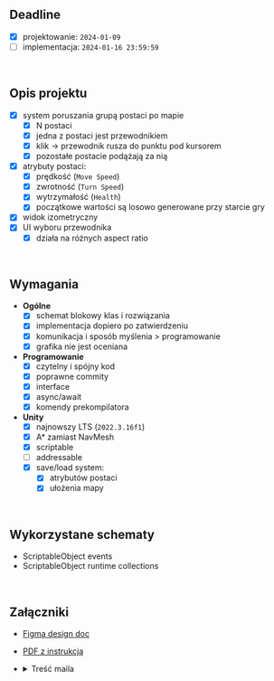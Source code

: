 ## Deadline
- [x] projektowanie: `2024-01-09`
- [ ] implementacja: `2024-01-16 23:59:59`

</br>

## Opis projektu
- [x] system poruszania grupą postaci po mapie
  - [x] N postaci
  - [x] jedna z postaci jest przewodnikiem
  - [x] klik -> przewodnik rusza do punktu pod kursorem
  - [x] pozostałe postacie podążają za nią
- [x] atrybuty postaci:
  - [x] prędkość (`Move Speed`)
  - [x] zwrotność (`Turn Speed`)
  - [x] wytrzymałość (`Health`)
  - [x] początkowe wartości są losowo generowane przy starcie gry
- [x] widok izometryczny
- [x] UI wyboru przewodnika
  - [x] działa na różnych aspect ratio

</br>

## Wymagania
- **Ogólne**
  - [x] schemat blokowy klas i rozwiązania
  - [x] implementacja dopiero po zatwierdzeniu
  - [x] komunikacja i sposób myślenia > programowanie
  - [x] grafika nie jest oceniana
- **Programowanie**
  - [x] czytelny i spójny kod
  - [x] poprawne commity
  - [x] interface
  - [x] async/await
  - [x] komendy prekompilatora
- **Unity**
  - [x] najnowszy LTS (`2022.3.16f1`)
  - [x] A* zamiast NavMesh
  - [x] scriptable
  - [ ] addressable
  - [x] save/load system:
    - [x] atrybutów postaci
    - [x] ułożenia mapy

</br>

## Wykorzystane schematy
- ScriptableObject events
- ScriptableObject runtime collections

</br>

## Załączniki

- [Figma design doc](https://www.figma.com/file/pUixMKYzkMDAbra5tucKCR/CobbleGames?type=design&node-id=0%3A1&mode=design&t=Xccxsu8I3Vc8I8B2-1)
- [PDF z instrukcją](https://github.com/Vheos/Interview.CobbleGames/files/13811324/Zadanie.testowe.-.Programista.Mid.i.Junior.pdf)
- <details><summary>Treść maila</summary>
  
  >  ...
  > 
  >  Zadanie należy dostarczyć w postaci wykonywalnego i możliwego do kompilacji kodu projektu Unity dostępnego na publicznym repozytorium. Ostatni commit ma być wykonany do północy dnia 16 stycznia 2024.
  > 
  > Nim zaczniesz kodować to przeczytaj uważnie treść zadania, zadaj pytania i przejdź wszystkie fazy wymienione w PDF. Samo kodowanie nie jest dla nas tak ważne jak umiejętność komunikacji i sposób myślenia. Do 9 stycznia będę odpowiadać na twoje maile z pytaniami. Potem już działasz samodzielnie.
  >
  > ...
  </details>
